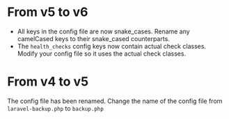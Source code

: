 # From v5 to v6

- All keys in the config file are now snake_cases. Rename any camelCased keys to their snake_cased counterparts.
- The `health_checks` config keys now contain actual check classes. Modify your config file so it uses the actual check classes.

# From v4 to v5

The config file has been renamed. Change the name of the config file from `laravel-backup.php` to `backup.php`